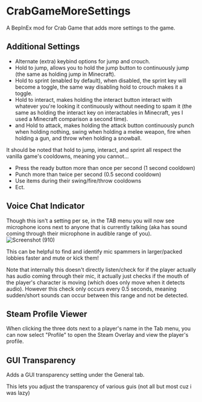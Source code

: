 # CrabGameMoreSettings
A BepInEx mod for Crab Game that adds more settings to the game.

## Additional Settings
- Alternate (extra) keybind options for jump and crouch.
- Hold to jump, allows you to hold the jump button to continuously jump (the same as holding jump in Minecraft).
- Hold to sprint (enabled by default), when disabled, the sprint key will become a toggle, the same way disabling hold to crouch makes it a toggle.
- Hold to interact, makes holding the interact button interact with whatever you're looking it continuously without needing to spam it (the same as holding the interact key on interactables in Minecraft, yes I used a Minecraft comparison a second time).
- and Hold to attack, makes holding the attack button continuously punch when holding nothing, swing when holding a melee weapon, fire when holding a gun, and throw when holding a snowball.

It should be noted that hold to jump, interact, and sprint all respect the vanilla game's cooldowns, meaning you cannot...
-  Press the ready button more than once per second (1 second cooldown)
-  Punch more than twice per second (0.5 second cooldown)
-  Use items during their swing/fire/throw cooldowns
-  Ect.

## Voice Chat Indicator
Though this isn't a setting per se, in the TAB menu you will now see microphone icons next to anyone that is currently talking (aka has sound coming through their microphone in audible range of you).
![Screenshot (910)](https://github.com/user-attachments/assets/21041e66-c273-4c0f-bbaf-0976dcf918a0)

This can be helpful to find and identify mic spammers in larger/packed lobbies faster and mute or kick them!

Note that internally this doesn't directly listen/check for if the player actually has audio coming through their mic, it actually just checks if the mouth of the player's character is moving (which does only move when it detects audio).
However this check only occurs every 0.5 seconds, meaning sudden/short sounds can occur between this range and not be detected.

## Steam Profile Viewer
When clicking the three dots next to a player's name in the Tab menu, you can now select "Profile" to open the Steam Overlay and view the player's profile.

## GUI Transparency
Adds a GUI transparency setting under the General tab.

This lets you adjust the transparency of various guis (not all but most cuz i was lazy)

